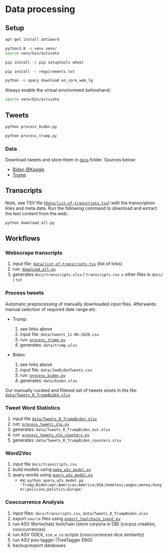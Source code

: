 # Data processing

## Setup

```bash
apt-get install antiword
```

```bash
python3.8 -m venv venv/
source venv/bin/activate

pip install -U pip setuptools wheel

pip install -r requirements.txt

python -m spacy download en_core_web_lg
```

Always enable the virtual environment beforehand:

```bash
source venv/bin/activate
```

## Tweets

```bash
python process_biden.py
```

```bash
python process_trump.py
```

### Data

Download tweets and store them in [`data`](data) folder. Sources below:

- [Biden @Kaggle](https://www.kaggle.com/rohanrao/joe-biden-tweets)
- [Trump](https://www.thetrumparchive.com/faq)

## Transcripts

Note, see TSV file ([`data/list-of-transcripts.tsv`](data/list-of-transcripts.tsv)) with the transcription links and meta data.
Run the following command to download and extract the text content from the web:

```bash
python download_all.py
```

## Workflows

### Webscrape transcripts

1. input file: [`data/list-of-transcripts.tsv`](data/list-of-transcripts.tsv) (list of links)
2. run: [`download_all.py`](download_all.py)
3. generates `docs/transcripts.xlsx` / `transcripts.csv` + other files in `docs/` / `txt`

### Process tweets

Automatic preprocessing of manually downloaded input files. Afterwards manual selection of required date range etc.

- Trump:

    1. see links above
    2. input file: `data/tweets_11-06-2020.csv`
    3. run: [`process_trump.py`](process_trump.py)
    4. generates: `data/trump.xlsx`

- Biden:

    1. see links above
    2. input file: `data/JoeBidenTweets.csv`
    3. run: [`process_biden.py`](process_biden.py)
    4. generates: `data/biden.xlsx`

Our manually curated and filtered set of tweets exists in the file: [`data/Tweets_R_TrumpBiden.xlsx`](data/Tweets_R_TrumpBiden.xlsx)

### Tweet Word Statistics

1. input file [`data/Tweets_R_TrumpBiden.xlsx`](data/Tweets_R_TrumpBiden.xlsx)
2. run: [`process_tweets_nlp.py`](process_tweets_nlp.py)
3. generates: `data/Tweets_R_TrumpBiden_out.xlsx`
4. run: [`process_tweets_nlp_counters.py`](process_tweets_nlp_counters.py)
5. generates: `data/Tweets_R_TrumpBiden_counters.xlsx`

### Word2Vec

1. input file `docs/transcripts.csv`
2. build models using [`make_w2v_model.py`](make_w2v_model.py)
3. query words using [`query_w2v_model.py`](query_w2v_model.py)
    - ex: `python query_w2v_model.py 'Trump;Biden;war;American;America;USA;homeless;wages;money;hunger;policies;politics;Europe'`

### Cooccurrence Analysis

1. input files: `docs/transcripts.csv`, `data/Tweets_R_TrumpBiden.xlsx`
2. export `source` files using [`export_toolchain_input.py`](export_toolchain_input.py)
3. run ASV Wortschatz toolchain (store corpora in DB) (corpus creation, cooccurrences)
4. run ASV GDEX, `sim_w_co` scripts (cooccurrences dice similarity)
5. run ASV pos-tagger (TreeTagger ENG)
6. backup/export databases


